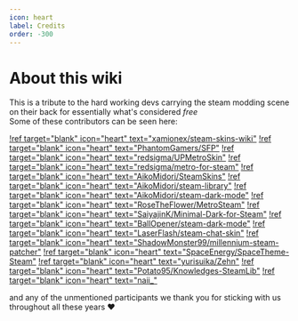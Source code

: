 ```yaml
---
icon: heart
label: Credits
order: -300
---
```

# About this wiki

This is a tribute to the hard working devs carrying the steam modding scene on their back for essentially what's considered *free*\
Some of these contributors can be seen here:

[!ref target="blank" icon="heart" text="xamionex/steam-skins-wiki"](https://github.com/xamionex/steam-skins-wiki/graphs/contributors)
[!ref target="blank" icon="heart" text="PhantomGamers/SFP"](https://github.com/PhantomGamers/SFP/graphs/contributors)
[!ref target="blank" icon="heart" text="redsigma/UPMetroSkin"](https://github.com/redsigma/UPMetroSkin/graphs/contributors)
[!ref target="blank" icon="heart" text="redsigma/metro-for-steam"](https://github.com/redsigma/metro-for-steam/graphs/contributors)
[!ref target="blank" icon="heart" text="AikoMidori/SteamSkins"](https://github.com/AikoMidori/SteamSkins/graphs/contributors)
[!ref target="blank" icon="heart" text="AikoMidori/steam-library"](https://github.com/AikoMidori/steam-library/graphs/contributors)
[!ref target="blank" icon="heart" text="AikoMidori/steam-dark-mode"](https://github.com/AikoMidori/steam-dark-mode/graphs/contributors)
[!ref target="blank" icon="heart" text="RoseTheFlower/MetroSteam"](https://github.com/RoseTheFlower/MetroSteam/graphs/contributors)
[!ref target="blank" icon="heart" text="SaiyajinK/Minimal-Dark-for-Steam"](https://github.com/SaiyajinK/Minimal-Dark-for-Steam/graphs/contributors)
[!ref target="blank" icon="heart" text="BallOpener/steam-dark-mode"](https://github.com/BallOpener/steam-dark-mode/graphs/contributors)
[!ref target="blank" icon="heart" text="LaserFlash/steam-chat-skin"](https://github.com/LaserFlash/steam-chat-skin/graphs/contributors)
[!ref target="blank" icon="heart" text="ShadowMonster99/millennium-steam-patcher"](https://github.com/ShadowMonster99/millennium-steam-patcher/graphs/contributors)
[!ref target="blank" icon="heart" text="SpaceEnergy/SpaceTheme-Steam"](https://github.com/SpaceEnergy/SpaceTheme-Steam/graphs/contributors)
[!ref target="blank" icon="heart" text="yurisuika/Zehn"](https://github.com/yurisuika/Zehn/graphs/contributors)
[!ref target="blank" icon="heart" text="Potato95/Knowledges-SteamLib"](https://github.com/Potato95/Knowledges-SteamLib/graphs/contributors)
[!ref target="blank" icon="heart" text="naii_"](https://gamebanana.com/mods/305429)

and any of the unmentioned participants we thank you for sticking with us throughout all these years :heart:
